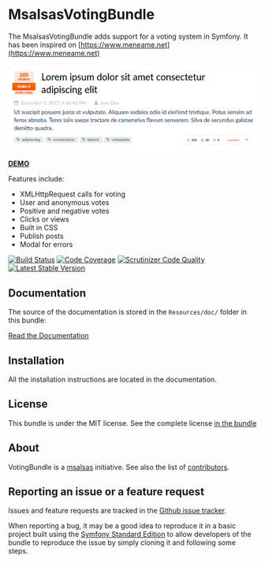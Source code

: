 MsalsasVotingBundle
===================

The MsalsasVotingBundle adds support for a voting system in Symfony.
It has been inspired on [https://www.meneame.net](https://www.meneame.net)

![Alt text](Resources/doc/screenshot-1.png?raw=true "Screenshot")

[**DEMO**](https://github.com/msalsas/voting-bundle-demo)

Features include:

- XMLHttpRequest calls for voting 
- User and anonymous votes
- Positive and negative votes
- Clicks or views
- Built in CSS
- Publish posts
- Modal for errors

[![Build Status](https://travis-ci.org/msalsas/MsalsasVotingBundle.svg?branch=master)](https://travis-ci.org/msalsas/MsalsasVotingBundle) [![Code Coverage](https://scrutinizer-ci.com/g/msalsas/MsalsasVotingBundle/badges/coverage.png?b=master)](https://scrutinizer-ci.com/g/msalsas/MsalsasVotingBundle/?branch=master) [![Scrutinizer Code Quality](https://scrutinizer-ci.com/g/msalsas/MsalsasVotingBundle/badges/quality-score.png?b=master)](https://scrutinizer-ci.com/g/msalsas/MsalsasVotingBundle/?branch=master) [![Latest Stable Version](https://poser.pugx.org/msalsas/voting-bundle/v/stable.svg)](https://packagist.org/packages/msalsas/voting-bundle)

Documentation
-------------

The source of the documentation is stored in the `Resources/doc/` folder
in this bundle:

[Read the Documentation](Resources/doc/index.rst)

Installation
------------

All the installation instructions are located in the documentation.

License
-------

This bundle is under the MIT license. See the complete license [in the bundle](LICENSE)

About
-----

VotingBundle is a [msalsas](https://github.com/msalsas) initiative.
See also the list of [contributors](https://github.com/msalsas/MsalsasVotingBundle/contributors).

Reporting an issue or a feature request
---------------------------------------

Issues and feature requests are tracked in the [Github issue tracker](https://github.com/msalsas/MsalsasVotingBundle/issues).

When reporting a bug, it may be a good idea to reproduce it in a basic project
built using the [Symfony Standard Edition](https://github.com/symfony/symfony-standard)
to allow developers of the bundle to reproduce the issue by simply cloning it
and following some steps.